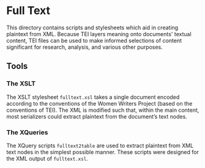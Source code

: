 # Full Text

This directory contains scripts and stylesheets which aid in creating plaintext from XML. Because TEI layers meaning onto documents' textual content, TEI files can be used to make informed selections of content significant for research, analysis, and various other purposes.


## Tools

### The XSLT

The XSLT stylesheet `fulltext.xsl` takes a single document encoded according to the conventions of the Women Writers Project (based on the conventions of TEI). The XML is modified such that, within the main content, most serializers could extract plaintext from the document’s text nodes.

### The XQueries

The XQuery scripts `fulltext2table` are used to extract plaintext from XML text nodes in the simplest possible manner. These scripts were designed for the XML output of `fulltext.xsl`.
